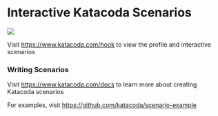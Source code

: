 # Interactive Katacoda Scenarios

[![](http://shields.katacoda.com/katacoda/hook/count.svg)](https://www.katacoda.com/hook "Get your profile on Katacoda.com")

Visit https://www.katacoda.com/hook to view the profile and interactive scenarios

### Writing Scenarios
Visit https://www.katacoda.com/docs to learn more about creating Katacoda scenarios

For examples, visit https://github.com/katacoda/scenario-example
